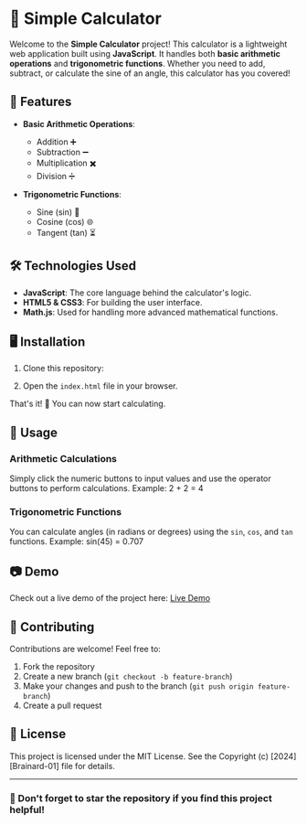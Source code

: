 # 🧮 Simple Calculator

Welcome to the **Simple Calculator** project! This calculator is a lightweight web application built using **JavaScript**. It handles both **basic arithmetic operations** and **trigonometric functions**. Whether you need to add, subtract, or calculate the sine of an angle, this calculator has you covered!



## 🚀 Features

- **Basic Arithmetic Operations**:
  - Addition ➕
  - Subtraction ➖
  - Multiplication ✖️
  - Division ➗
  
- **Trigonometric Functions**:
  - Sine (sin) 📐
  - Cosine (cos) 🌐
  - Tangent (tan) ⏳

## 🛠️ Technologies Used

- **JavaScript**: The core language behind the calculator's logic.
- **HTML5 & CSS3**: For building the user interface.
- **Math.js**: Used for handling more advanced mathematical functions.

## 🖥️ Installation

1. Clone this repository:

2. Open the `index.html` file in your browser.

That's it! 🎉 You can now start calculating.

## 🔢 Usage

### Arithmetic Calculations
Simply click the numeric buttons to input values and use the operator buttons to perform calculations. Example:
2 + 2 = 4


### Trigonometric Functions
You can calculate angles (in radians or degrees) using the `sin`, `cos`, and `tan` functions. Example:
sin(45) = 0.707


## 📷 Demo

Check out a live demo of the project here: [Live Demo](https://my-calculator-nvpw.vercel.app/)

## 🤝 Contributing

Contributions are welcome! Feel free to:

1. Fork the repository
2. Create a new branch (`git checkout -b feature-branch`)
3. Make your changes and push to the branch (`git push origin feature-branch`)
4. Create a pull request

## 📄 License

This project is licensed under the MIT License. See the Copyright (c) [2024] [Brainard-01] file for details.

---

### 🌟 Don't forget to star the repository if you find this project helpful!

